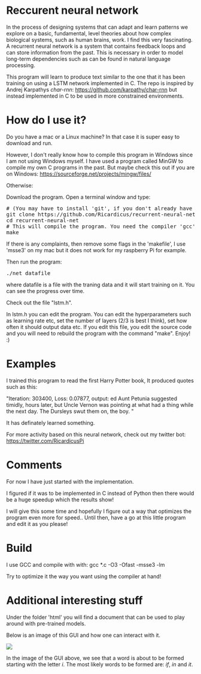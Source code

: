 # Reccurent neural network

In the process of designing systems that can adapt and learn patterns we explore on a basic, fundamental, level theories about how complex biological systems, such as human brains, work. I find this very fascinating. A recurrent neural network is a system that contains feedback loops and can store information from the past. 
This is necessary in order to model long-term dependencies such as can be found in natural language processing. 

This program will learn to produce text similar to the one that
it has been training on using a LSTM network implemented in C. The repo is inspired by Andrej Karpathys <i>char-rnn</i>: https://github.com/karpathy/char-rnn but instead implemented in C to be used in more constrained environments.

# How do I use it? 

Do you have a mac or a Linux machine? 
In that case it is super easy to download and run.

However, I don't really know how to compile this program in Windows since I am not using Windows myself. I have used a program called MinGW to compile my own C programs in the past. But maybe check this out if you are on Windows: https://sourceforge.net/projects/mingw/files/

Otherwise:

Download the program. 
Open a terminal window and type:

<pre>
# (You may have to install 'git', if you don't already have it!)
git clone https://github.com/Ricardicus/recurrent-neural-net/
cd recurrent-neural-net
# This will compile the program. You need the compiler 'gcc' which is also available for download just like 'git'.
make
</pre>

If there is any complaints, then remove some flags in the 'makefile', I use 'msse3' on my mac but it does not work for my raspberry Pi for example. 

Then run the program:
<pre>
./net datafile 
</pre>

where datafile is a file with the traning data and it will start training on it. You can see the progress 
over time. 

Check out the file "lstm.h".

In lstm.h you can edit the program. You can edit the hyperparameters such as learning rate etc, set the number of layers (2/3 is best I think), set how often it should output data etc. If you edit this file, you edit the source code and you will need to rebuild the program with the command "make". Enjoy! :) 

# Examples
I trained this program to read the first Harry Potter book, It produced quotes such as this: 

"Iteration: 303400, Loss: 0.07877, output: ed Aunt Petunia suggested
timidly, hours later, but Uncle Vernon was pointing at what had a thing while the next day. The Dursleys swut them on, the boy. "

It has definately learned something. 

For more activity based on this neural network, check out my twitter bot: 
https://twitter.com/RicardicusPi


# Comments

For now I have just started with the implementation.

I figured if it was to be implemented in C instead of Python then
there would be a huge speedup which the results show!

I will give this some time and hopefully I figure out a way that
optimizes the program even more for speed.. Until then, have a go at this 
little program and edit it as you please! 

# Build

I use GCC and compile with with: 
gcc *.c -O3 -Ofast -msse3 -lm

Try to optimize it the way you want using the compiler at hand!

# Additional interesting stuff

Under the folder 'html' you will find a document that can be used to play around with pre-trained models. 

Below is an image of this GUI and how one can interact with it. 

<img src="https://raw.githubusercontent.com/Ricardicus/recurrent-neural-net/master/html/Screendump_example.png"></img>

In the image of the GUI above, we see that a word is about to be formed starting with the letter <i>i</i>. The most likely words to be formed are: <i>if</i>, <i>in</i> and <i>it</i>. 
